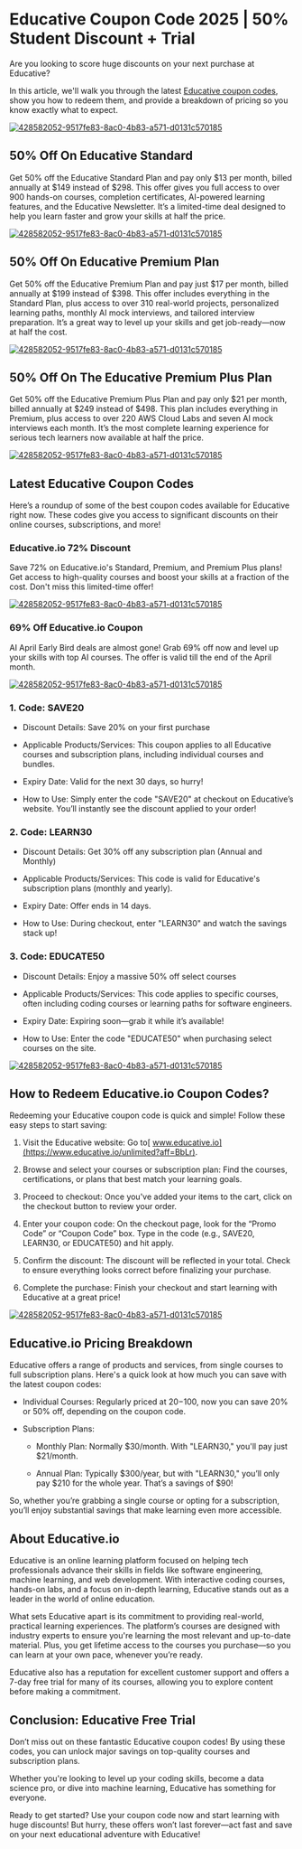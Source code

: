 # Educative Coupon Code 2025 | 50% Student Discount + Trial

Are you looking to score huge discounts on your next purchase at Educative?

In this article, we'll walk you through the latest [Educative coupon codes](https://www.educative.io/unlimited?aff=BbLr), show you how to redeem them, and provide a breakdown of pricing so you know exactly what to expect.

[![428582052-9517fe83-8ac0-4b83-a571-d0131c570185](https://github.com/user-attachments/assets/c0616c2a-4362-4f55-baad-c644a20432cc)](https://www.educative.io/unlimited?aff=BbLr)

## 50% Off On Educative Standard

Get 50% off the Educative Standard Plan and pay only $13 per month, billed annually at $149 instead of $298. This offer gives you full access to over 900 hands-on courses, completion certificates, AI-powered learning features, and the Educative Newsletter. It’s a limited-time deal designed to help you learn faster and grow your skills at half the price.

[![428582052-9517fe83-8ac0-4b83-a571-d0131c570185](https://github.com/user-attachments/assets/c0616c2a-4362-4f55-baad-c644a20432cc)](https://www.educative.io/unlimited?aff=BbLr)

## 50% Off On Educative Premium Plan

Get 50% off the Educative Premium Plan and pay just $17 per month, billed annually at $199 instead of $398. This offer includes everything in the Standard Plan, plus access to over 310 real-world projects, personalized learning paths, monthly AI mock interviews, and tailored interview preparation. It’s a great way to level up your skills and get job-ready—now at half the cost.

[![428582052-9517fe83-8ac0-4b83-a571-d0131c570185](https://github.com/user-attachments/assets/c0616c2a-4362-4f55-baad-c644a20432cc)](https://www.educative.io/unlimited?aff=BbLr)

## 50% Off On The Educative Premium Plus Plan

Get 50% off the Educative Premium Plus Plan and pay only $21 per month, billed annually at $249 instead of $498. This plan includes everything in Premium, plus access to over 220 AWS Cloud Labs and seven AI mock interviews each month. It’s the most complete learning experience for serious tech learners now available at half the price.

[![428582052-9517fe83-8ac0-4b83-a571-d0131c570185](https://github.com/user-attachments/assets/c0616c2a-4362-4f55-baad-c644a20432cc)](https://www.educative.io/unlimited?aff=BbLr)

## Latest Educative Coupon Codes

Here’s a roundup of some of the best coupon codes available for Educative right now. These codes give you access to significant discounts on their online courses, subscriptions, and more!

### Educative.io 72% Discount

Save 72% on Educative.io's Standard, Premium, and Premium Plus plans! Get access to high-quality courses and boost your skills at a fraction of the cost. Don't miss this limited-time offer!

[![428582052-9517fe83-8ac0-4b83-a571-d0131c570185](https://github.com/user-attachments/assets/c0616c2a-4362-4f55-baad-c644a20432cc)](https://www.educative.io/unlimited?aff=BbLr)

### 69% Off Educative.io Coupon

AI April Early Bird deals are almost gone! Grab 69% off now and level up your skills with top AI courses. The offer is valid till the end of the April month.

[![428582052-9517fe83-8ac0-4b83-a571-d0131c570185](https://github.com/user-attachments/assets/c0616c2a-4362-4f55-baad-c644a20432cc)](https://www.educative.io/unlimited?aff=BbLr)

### 1. Code: SAVE20

* Discount Details: Save 20% on your first purchase

* Applicable Products/Services: This coupon applies to all Educative courses and subscription plans, including individual courses and bundles.

* Expiry Date: Valid for the next 30 days, so hurry!

* How to Use: Simply enter the code "SAVE20" at checkout on Educative’s website. You’ll instantly see the discount applied to your order!

### 2. Code: LEARN30

* Discount Details: Get 30% off any subscription plan (Annual and Monthly)

* Applicable Products/Services: This code is valid for Educative's subscription plans (monthly and yearly).

* Expiry Date: Offer ends in 14 days.

* How to Use: During checkout, enter "LEARN30" and watch the savings stack up!

### 3. Code: EDUCATE50

* Discount Details: Enjoy a massive 50% off select courses

* Applicable Products/Services: This code applies to specific courses, often including coding courses or learning paths for software engineers.

* Expiry Date: Expiring soon—grab it while it’s available!

* How to Use: Enter the code "EDUCATE50" when purchasing select courses on the site.

[![428582052-9517fe83-8ac0-4b83-a571-d0131c570185](https://github.com/user-attachments/assets/c0616c2a-4362-4f55-baad-c644a20432cc)](https://www.educative.io/unlimited?aff=BbLr)

## How to Redeem Educative.io Coupon Codes?

Redeeming your Educative coupon code is quick and simple! Follow these easy steps to start saving:

1. Visit the Educative website: Go to[ www.educative.io](https://www.educative.io/unlimited?aff=BbLr).

2. Browse and select your courses or subscription plan: Find the courses, certifications, or plans that best match your learning goals.

3. Proceed to checkout: Once you've added your items to the cart, click on the checkout button to review your order.

4. Enter your coupon code: On the checkout page, look for the “Promo Code” or “Coupon Code” box. Type in the code (e.g., SAVE20, LEARN30, or EDUCATE50) and hit apply.

5. Confirm the discount: The discount will be reflected in your total. Check to ensure everything looks correct before finalizing your purchase.

6. Complete the purchase: Finish your checkout and start learning with Educative at a great price!

[![428582052-9517fe83-8ac0-4b83-a571-d0131c570185](https://github.com/user-attachments/assets/c0616c2a-4362-4f55-baad-c644a20432cc)](https://www.educative.io/unlimited?aff=BbLr)

## Educative.io Pricing Breakdown

Educative offers a range of products and services, from single courses to full subscription plans. Here's a quick look at how much you can save with the latest coupon codes:

* Individual Courses: Regularly priced at $20-$100, now you can save 20% or 50% off, depending on the coupon code.

* Subscription Plans:

  * Monthly Plan: Normally $30/month. With "LEARN30," you'll pay just $21/month.

  * Annual Plan: Typically $300/year, but with "LEARN30," you’ll only pay $210 for the whole year. That’s a savings of $90!

So, whether you’re grabbing a single course or opting for a subscription, you’ll enjoy substantial savings that make learning even more accessible.

## About Educative.io

Educative is an online learning platform focused on helping tech professionals advance their skills in fields like software engineering, machine learning, and web development. With interactive coding courses, hands-on labs, and a focus on in-depth learning, Educative stands out as a leader in the world of online education.

What sets Educative apart is its commitment to providing real-world, practical learning experiences. The platform’s courses are designed with industry experts to ensure you're learning the most relevant and up-to-date material. Plus, you get lifetime access to the courses you purchase—so you can learn at your own pace, whenever you’re ready.

Educative also has a reputation for excellent customer support and offers a 7-day free trial for many of its courses, allowing you to explore content before making a commitment.

## Conclusion: Educative Free Trial

Don’t miss out on these fantastic Educative coupon codes! By using these codes, you can unlock major savings on top-quality courses and subscription plans.

Whether you're looking to level up your coding skills, become a data science pro, or dive into machine learning, Educative has something for everyone.

Ready to get started? Use your coupon code now and start learning with huge discounts! But hurry, these offers won’t last forever—act fast and save on your next educational adventure with Educative!
